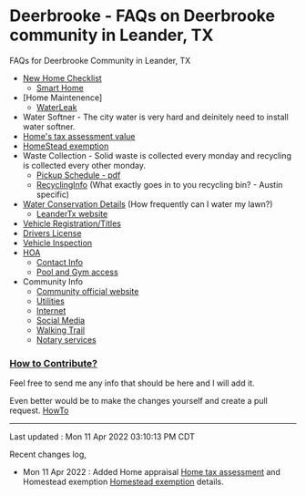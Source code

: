 # Deerbrooke - FAQs on Deerbrooke community in Leander, TX
FAQs for Deerbrooke Community in Leander, TX
   * [New Home Checklist](./newhomechecklist.md)
      * [Smart Home](./smarthome.md)
   * [Home Maintenence]
      * [WaterLeak](./homemaintenance/waterleak.md)
   * Water Softner - The city water is very hard and deinitely need to install water softner.
   * [Home's tax assessment value](./homeassessment.md)
   * [HomeStead exemption](./homesteadexemption.md)
   * Waste Collection - Solid waste is collected every monday and recycling is collected every other monday.
       * [Pickup Schedule - pdf](https://www.leandertx.gov/sites/default/files/fileattachments/utilities/page/459/acdi_collections_2022.pdf)
       * [RecyclingInfo](https://alittlemore.green/myths-rumors-confusion-recycling-in-austin/) (What exactly goes in to you recycling bin? - Austin specific)
   * [Water Conservation Details](./waterconservation.md) (How frequently can I water my lawn?)
       * [LeanderTx website](https://www.leandertx.gov/waterplan)
   * [Vehicle Registration/Titles](./countyoffice.md)
   * [Drivers License](./countyoffice.md)
   * [Vehicle Inspection](./vehicleinspections.md)
   * [HOA](https://www.alamomanagementgroup.com/)
      * [Contact Info](./hoa/contactinfo.md)
      * [Pool and Gym access](./hoa/amenityaccess.md)
   * Community Info
      * [Community official website](https://deerbrooketx.com/)
      * [Utilities](https://deerbrooketx.com/wp-content/uploads/2021/03/Deerbrooke-Resident-Information.pdf)
      * [Internet](./community/internet.md)
      * [Social Media](./community/socialmedia.md)
      * [Walking Trail](./walkingtrail.md)
      * [Notary services](./notary.md)



### [How to Contribute?](./contributing.md)

Feel free to send me any info that should be here and I will add it.

Even better would be to make the changes yourself and create a pull request. [HowTo](https://www.dataschool.io/how-to-contribute-on-github/)

-----------

Last updated : Mon 11 Apr 2022 03:10:13 PM CDT

Recent changes log,

 * Mon 11 Apr 2022 : Added Home appraisal [Home tax assessment](./homeassessment.md) and Homestead exemption [Homestead exemption](./homesteadexemption.md) details.

